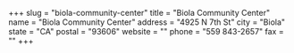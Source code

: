 +++
slug = "biola-community-center"
title = "Biola Community Center"
name = "Biola Community Center"
address = "4925 N 7th St"
city = "Biola"
state = "CA"
postal = "93606"
website = ""
phone = "559 843-2657"
fax = ""
+++
